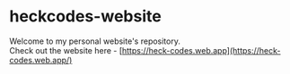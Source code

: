 # heckcodes-website

Welcome to my personal website's repository.<br>
Check out the website here - [https://heck-codes.web.app](https://heck-codes.web.app/)
